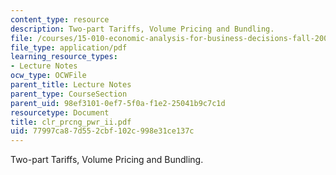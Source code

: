 ```yaml
---
content_type: resource
description: Two-part Tariffs, Volume Pricing and Bundling.
file: /courses/15-010-economic-analysis-for-business-decisions-fall-2004/77997ca87d552cbf102c998e31ce137c_clr_prcng_pwr_ii.pdf
file_type: application/pdf
learning_resource_types:
- Lecture Notes
ocw_type: OCWFile
parent_title: Lecture Notes
parent_type: CourseSection
parent_uid: 98ef3101-0ef7-5f0a-f1e2-25041b9c7c1d
resourcetype: Document
title: clr_prcng_pwr_ii.pdf
uid: 77997ca8-7d55-2cbf-102c-998e31ce137c
---
```

Two-part Tariffs, Volume Pricing and Bundling.

